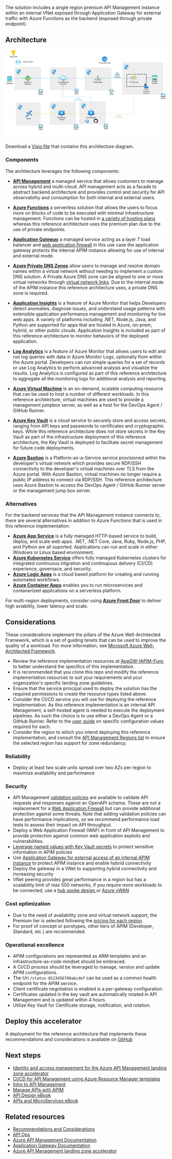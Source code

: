 The solution includes a single region premium API Management instance within an internal VNet exposed through Application Gateway for external traffic with Azure Functions as the backend (exposed through private endpoint). 

## Architecture 
![Architecture diagram](./media/app-gateway-internal-api-management-function.png)

Download a [Visio file](../images/APIM.vsdx) that contains this architecture diagram.

### Components
The architecture leverages the following components:

- **[API Management](https://docs.microsoft.com/en-us/azure/api-management/api-management-key-concepts)** a managed service that allows customers to manage across hybrid and multi-cloud. API management acts as a facade to abstract backend architecture and provides control and security for API observability and consumption for both internal and external users.

- **[Azure Functions](https://docs.microsoft.com/en-us/azure/azure-functions/functions-overview)** a serverless solution that allows the users to focus more on blocks of code to be executed with minimal infrastructure management. Functions can be hosted in [a variety of hosting plans](https://docs.microsoft.com/en-us/azure/azure-functions/functions-scale) whereas this reference architecture uses the premium plan due to the use of private endpoints.

- **[Application Gateway](https://docs.microsoft.com/en-us/azure/application-gateway/overview)** a managed service acting as a layer 7 load balancer and [web application firewall](https://docs.microsoft.com/en-us/azure/web-application-firewall/ag/ag-overview) in this use case the application gateway protects the internal APIM instance allowing for use of internal and external mode.

- **[Azure Private DNS Zones](https://docs.microsoft.com/en-us/azure/dns/private-dns-privatednszone)** allow users to manage and resolve domain names within a virtual network without needing to implement a custom DNS solution. A Private Azure DNS zone can be aligned to one or more virtual networks through [virtual network links](https://docs.microsoft.com/en-us/azure/dns/private-dns-virtual-network-links). Due to the internal mode of the APIM instance this reference architecture uses, a private DNS zone is required.

- **[Application Insights](https://docs.microsoft.com/en-us/azure/azure-monitor/app/app-insights-overview)** is a feature of Azure Monitor that helps Developers detect anomalies, diagnose issues, and understand usage patterns with extensible application performance management and monitoring for live web apps. A variety of platforms including .NET, Node.js, Java, and Python are supported for apps that are hosted in Azure, on-prem, hybrid, or other public clouds. Application Insights is included as part of this reference architecture to monitor behaviors of the deployed application.

- **[Log Analytics](https://docs.microsoft.com/en-us/azure/azure-monitor/logs/log-analytics-overview)** is a feature of Azure Monitor that allows users to edit and run log queries with data in Azure Monitor Logs, optionally from within the Azure portal. Developers can run simple queries for a set of records or use Log Analytics to perform advanced analysis and visualize the results. Log Analytics is configured as part of this reference architecture to aggregate all the monitoring logs for additional analysis and reporting.

- **[Azure Virtual Machine](https://docs.microsoft.com/en-us/azure/virtual-machines/windows/overview)** is an on-demand, scalable computing resource that can be used to host a number of different workloads. In this reference architecture, virtual machines are used to provide a management jumpbox server, as well as a host for the DevOps Agent / GitHub Runner.

- **[Azure Key Vault](https://docs.microsoft.com/en-us/azure/key-vault/general/basic-concepts)** is a cloud service to securely store and access secrets, ranging from API keys and passwords to certificates and cryptographic keys. While this reference architecture does not store secrets in the Key Vault as part of the infrastructure deployment of this reference architecture, the Key Vault is deployed to facilitate secret management for future code deployments.

- **[Azure Bastion](https://docs.microsoft.com/en-us/azure/bastion/bastion-overview)** is a Platform-as-a-Service service provisioned within the developer's virtual network which provides secure RDP/SSH connectivity to the developer's virtual machines over TLS from the Azure portal. With Azure Bastion, virtual machines no longer require a public IP address to connect via RDP/SSH. This reference architecture uses Azure Bastion to access the DevOps Agent / GitHub Runner server or the management jump box server.

### Alternatives
For the backend services that the API Management instance connects to, there are several alternatives in addition to Azure Functions that is used in this reference implementation:

- [**Azure App Service**](https://docs.microsoft.com/en-us/azure/app-service/overview) is a fully managed HTTP-based service to build, deploy, and scale web apps. .NET, .NET Core, Java, Ruby, Node.js, PHP, and Python are all suported. Applications can run and scale in either Windows or Linux based environment. 
- [**Azure Kubernetes Service**](https://docs.microsoft.com/en-us/azure/aks/intro-kubernetes) offers fully managed Kubernetes clusters for integrated continuous intgration and continupous delivery (CI/CD) experience, governace, and security.
- [**Azure Logic Apps**](https://docs.microsoft.com/en-us/azure/logic-apps/logic-apps-overview) is a cloud based platform for creating and running automated workflows. 
- [**Azure Container Apps**](https://docs.microsoft.com/en-us/azure/container-apps/overview) enables you to run microservices and contanerized applications on a serverless platform. 

For multi-region deployments, consider using [**Azure Front Door**](https://docs.microsoft.com/en-us/azure/frontdoor/front-door-overview) to deliver high aviability, lower latency and scale. 

## Considerations

These considerations implement the pillars of the Azure Well-Architected Framework, which is a set of guiding tenets that can be used to improve the quality of a workload. For more information, see [Microsoft Azure Well-Architected Framework](/azure/architecture/framework).

- Review the reference implementation resources at [AppGW-IAPIM-Func](../../reference-implementations/AppGW-IAPIM-Func/) to better understand the specifics of this implementation.
- It is recommended that you clone this repo and modify the reference implementation resources to suit your requirements and your organization's specific landing zone guidelines.
- Ensure that the service principal used to deploy the solution has the required permissions to create the resource types listed above.
- Consider the CI/CD service you will use for deploying the reference implementation. As this reference implementation is an internal API Management, a self-hosted agent is needed to execute the deployment pipelines.  As such the choice is to use either a DevOps Agent or a GitHub Runner. Refer to the [user guide](../README.md) on specific configuration values required for each.
- Consider the region to which you intend deploying this reference implementation, and consult the [API Management Regions list](https://docs.microsoft.com/en-us/azure/api-management/zone-redundancy) to ensure the selected region has support for zone redundancy.

### Reliability

- Deploy at least two scale units spread over two AZs per region to maximize availability and performance


### Security 

- API Management [validation policies](https://docs.microsoft.com/en-us/azure/api-management/validation-policies) are available to validate API requests and responses against an OpenAPI schema. These are not a replacement for a [Web Application Firewall](https://docs.microsoft.com/en-us/azure/web-application-firewall/overview) but can provide additional protection against some threats. Note that adding validation policies can have performance implications, so we recommend performance load tests to assess their impact on API throughput.
- Deploy a Web Application Firewall (WAF) in front of API Management to provide protection against common web application exploits and vulnerabilities.
- [Leverage named values with Key Vault secrets](https://docs.microsoft.com/en-us/azure/api-management/api-management-howto-properties?tabs=azure-portal) to protect sensitive information in APIM policies
- Use [Application Gateway for external access of an internal APIM instance](https://docs.microsoft.com/en-us/azure/api-management/api-management-howto-integrate-internal-vnet-appgateway) to protect APIM instance and enable hybrid connectivity
- Deploy the gateway in a VNet to supporting hybrid connectivity and increasing security
- VNet peering provides great performance in a region but has a scalability limit of max 500 networks, if you require more workloads to be connected, use a [hub spoke design ](https://docs.microsoft.com/en-us/azure/architecture/reference-architectures/hybrid-networking/hub-spoke?tabs=cli) or [Azure vWAN](https://microsoft.sharepoint.com/:p:/t/MSUSFY22TSICertCommunity/EcUBpRDWPOhAjYwZ8H9pkr0BTw9X0wSTEGGQKgT5UBwXMg?e=gwvip9)

### Cost optimization
- Due to the need of availability zone and virtual network support, the Premium tier is selected following the [pricing for each region](https://azure.microsoft.com/en-gb/pricing/details/api-management/). 
- For proof of concept or porotypes, other tiers of APIM (Developer, Standard, etc.) are recommended. 

### Operational excellence 

- APIM configurations are represented as ARM templates and an infrastructure-as-code mindset should be embraced.
- A CI/CD process should be leveraged to manage, version and update APIM configurations.
- The Uri `/status-0123456789abcdef` can be used as a common health endpoint for the APIM service.
- Client certificate negotiation is enabled is a per-gateway configuration.
- Certificates updated in the key vault are automatically rotated in API Management and is updated within 4 hours.
- Utilize Key Vault for Certificate storage, notification, and rotation.

## Deploy this accelerator

A deployment for the reference architecture that implements these recommendations and considerations is available on [GitHub](../README.md) 

## Next steps

* [Identity and access management for the Azure API Management landing zone accelerator](/azure/cloud-adoption-framework/scenarios/app-platform/api-management/identity-and-access-management)
* [CI/CD for API Management using Azure Resource Manager templates](/azure/api-management/devops-api-development-templates)
* [Intro to API Management](https://docs.microsoft.com/en-us/learn/modules/introduction-to-azure-api-management/)
* [Manage APIs with APIM](https://docs.microsoft.com/en-us/learn/modules/publish-manage-apis-with-azure-api-management/)
* [API Design eBook](https://azure.microsoft.com/mediahandler/files/resourcefiles/api-design/Azure_API-Design_Guide_eBook.pdf)
* [APIs and MicroServices eBook](https://azure.microsoft.com/mediahandler/files/resourcefiles/apis-microservices-ebook/Azure_API-Microservices_eBook.pdf)

## Related resources

* [Recommendations and Considerations](docs/README.md#enterprise-scale-architecture)
* [API Ops](https://github.com/Azure/apiops)
* [Azure API Management Documentation](https://docs.microsoft.com/en-us/azure/api-management/api-management-terminology)
* [Application Gateway Documentation](https://docs.microsoft.com/en-us/azure/application-gateway/overview)
* [Azure API Management landing zone accelerator](https://docs.microsoft.com/en-us/azure/cloud-adoption-framework/scenarios/app-platform/api-management/landing-zone-accelerator)
